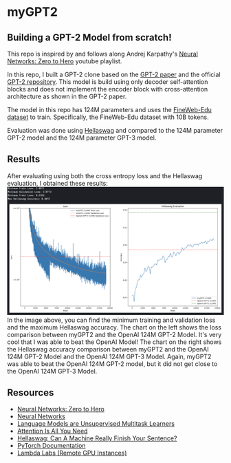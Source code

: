 # myGPT2

## Building a GPT-2 Model from scratch!

This repo is inspired by and follows along Andrej Karpathy's [Neural Networks: Zero to Hero](https://www.youtube.com/playlist?list=PLAqhIrjkxbuWI23v9cThsA9GvCAUhRvKZ) youtube playlist.

In this repo, I built a GPT-2 clone based on the [GPT-2 paper](https://d4mucfpksywv.cloudfront.net/better-language-models/language_models_are_unsupervised_multitask_learners.pdf) and the official [GPT-2 repository](https://github.com/openai/gpt-2). This model is build using only decoder self-attention blocks and does not implement the encoder block with cross-attention architecture as shown in the GPT-2 paper.

The model in this repo has 124M parameters and uses the [FineWeb-Edu dataset](https://huggingface.co/datasets/HuggingFaceFW/fineweb-edu) to train. Specifically, the FineWeb-Edu dataset with 10B tokens.

Evaluation was done using [Hellaswag](https://github.com/rowanz/hellaswag) and compared to the 124M parameter GPT-2 model and the 124M parameter GPT-3 model.

## Results

After evaluating using both the cross entropy loss and the Hellaswag evaluation, I obtained these results:
![myGPT2 Evaluation](/myGPT2_eval.png)
In the image above, you can find the minimum training and validation loss and the maximum Hellaswag accuracy.
The chart on the left shows the loss comparison between myGPT2 and the OpenAI 124M GPT-2 Model. It's very cool that I was able to beat the OpenAI Model!
The chart on the right shows the Hellaswag accuracy comparison between myGPT2 and the OpenAI 124M GPT-2 Model and the OpenAI 124M GPT-3 Model. Again, myGPT2 was able to beat the OpenAI 124M GPT-2 model, but it did not get close to the OpenAI 124M GPT-3 Model.

## Resources

- [Neural Networks: Zero to Hero](https://www.youtube.com/playlist?list=PLAqhIrjkxbuWI23v9cThsA9GvCAUhRvKZ)
- [Neural Networks](https://www.3blue1brown.com/topics/neural-networks)
- [Language Models are Unsupervised Multitask Learners](https://d4mucfpksywv.cloudfront.net/better-language-models/language_models_are_unsupervised_multitask_learners.pdf)
- [Attention Is All You Need](https://arxiv.org/pdf/1706.03762)
- [Hellaswag: Can A Machine Really Finish Your Sentence?](https://arxiv.org/pdf/1905.07830)
- [PyTorch Documentation](https://pytorch.org/docs/stable/index.html)
- [Lambda Labs (Remote GPU Instances)](https://lambdalabs.com/)
